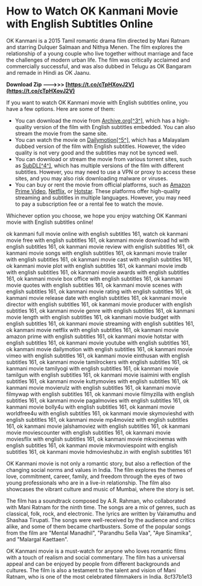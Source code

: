 
 
# How to Watch OK Kanmani Movie with English Subtitles Online
 
OK Kanmani is a 2015 Tamil romantic drama film directed by Mani Ratnam and starring Dulquer Salmaan and Nithya Menen. The film explores the relationship of a young couple who live together without marriage and face the challenges of modern urban life. The film was critically acclaimed and commercially successful, and was also dubbed in Telugu as OK Bangaram and remade in Hindi as OK Jaanu.
 
**Download Zip --->>> [https://t.co/cTpHXovJ2V](https://t.co/cTpHXovJ2V)**


 
If you want to watch OK Kanmani movie with English subtitles online, you have a few options. Here are some of them:
 
- You can download the movie from [Archive.org\[^3^\]](https://archive.org/details/tamil-yogi.com-ok-kanmani-2015-1080p-hd-avc-mp-4-5-1-4-1-gb-esubs-tamil-h), which has a high-quality version of the film with English subtitles embedded. You can also stream the movie from the same site.
- You can watch the movie on [Dailymotion\[^5^\]](https://www.dailymotion.com/video/x70ys1r), which has a Malayalam dubbed version of the film with English subtitles. However, the video quality is not very good and the subtitles may not be synced well.
- You can download or stream the movie from various torrent sites, such as [SubDL\[^4^\]](https://subdl.com/subtitle/sd18916/ok-kanmani/english), which has multiple versions of the film with different subtitles. However, you may need to use a VPN or proxy to access these sites, and you may also risk downloading malware or viruses.
- You can buy or rent the movie from official platforms, such as [Amazon Prime Video](https://www.amazon.com/OK-Kanmani-Dulquer-Salmaan/dp/B07B8ZQW9F), [Netflix](https://www.netflix.com/title/81026915), or [Hotstar](https://www.hotstar.com/in/movies/ok-kanmani/1000082487/watch). These platforms offer high-quality streaming and subtitles in multiple languages. However, you may need to pay a subscription fee or a rental fee to watch the movie.

Whichever option you choose, we hope you enjoy watching OK Kanmani movie with English subtitles online!
 
ok kanmani full movie online with english subtitles 161,  watch ok kanmani movie free with english subtitles 161,  ok kanmani movie download hd with english subtitles 161,  ok kanmani movie review with english subtitles 161,  ok kanmani movie songs with english subtitles 161,  ok kanmani movie trailer with english subtitles 161,  ok kanmani movie cast with english subtitles 161,  ok kanmani movie plot with english subtitles 161,  ok kanmani movie imdb with english subtitles 161,  ok kanmani movie awards with english subtitles 161,  ok kanmani movie box office with english subtitles 161,  ok kanmani movie quotes with english subtitles 161,  ok kanmani movie scenes with english subtitles 161,  ok kanmani movie rating with english subtitles 161,  ok kanmani movie release date with english subtitles 161,  ok kanmani movie director with english subtitles 161,  ok kanmani movie producer with english subtitles 161,  ok kanmani movie genre with english subtitles 161,  ok kanmani movie length with english subtitles 161,  ok kanmani movie budget with english subtitles 161,  ok kanmani movie streaming with english subtitles 161,  ok kanmani movie netflix with english subtitles 161,  ok kanmani movie amazon prime with english subtitles 161,  ok kanmani movie hotstar with english subtitles 161,  ok kanmani movie youtube with english subtitles 161,  ok kanmani movie dailymotion with english subtitles 161,  ok kanmani movie vimeo with english subtitles 161,  ok kanmani movie einthusan with english subtitles 161,  ok kanmani movie tamilrockers with english subtitles 161,  ok kanmani movie tamilyogi with english subtitles 161,  ok kanmani movie tamilgun with english subtitles 161,  ok kanmani movie isaimini with english subtitles 161,  ok kanmani movie kuttymovies with english subtitles 161,  ok kanmani movie movierulz with english subtitles 161,  ok kanmani movie filmywap with english subtitles 161,  ok kanmani movie filmyzilla with english subtitles 161,  ok kanmani movie pagalmovies with english subtitles 161,  ok kanmani movie bolly4u with english subtitles 161,  ok kanmani movie worldfree4u with english subtitles 161,  ok kanmani movie skymovieshd with english subtitles 161,  ok kanmani movie mp4moviez with english subtitles 161,  ok kanmani movie jalshamoviez with english subtitles 161,  ok kanmani movie moviescounter with english subtitles 161,  ok kanmani movie moviesflix with english subtitles 161,  ok kanmani movie mkvcinemas with english subtitles 161,  ok kanmani movie mkvmoviespoint with english subtitles 161,  ok kanmani movie hdmovieshubz.in with english subtitles 161
  
OK Kanmani movie is not only a romantic story, but also a reflection of the changing social norms and values in India. The film explores the themes of love, commitment, career, family, and freedom through the eyes of two young professionals who are in a live-in relationship. The film also showcases the vibrant culture and music of Mumbai, where the story is set.
 
The film has a soundtrack composed by A.R. Rahman, who collaborated with Mani Ratnam for the ninth time. The songs are a mix of genres, such as classical, folk, rock, and electronic. The lyrics are written by Vairamuthu and Shashaa Tirupati. The songs were well-received by the audience and critics alike, and some of them became chartbusters. Some of the popular songs from the film are "Mental Manadhil", "Parandhu Sella Vaa", "Aye Sinamika", and "Malargal Kaettaen".
 
OK Kanmani movie is a must-watch for anyone who loves romantic films with a touch of realism and social commentary. The film has a universal appeal and can be enjoyed by people from different backgrounds and cultures. The film is also a testament to the talent and vision of Mani Ratnam, who is one of the most celebrated filmmakers in India.
 8cf37b1e13
 
